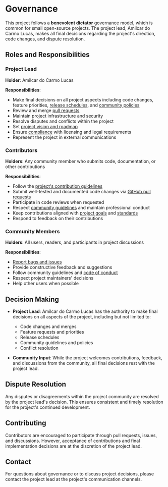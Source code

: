 # Governance

This project follows a **benevolent dictator** governance model, which is common for
small open-source projects.
The project lead, Amilcar do Carmo Lucas, makes all final decisions
regarding the project's direction, code changes, and dispute resolution.

## Roles and Responsibilities

### Project Lead

**Holder**: Amilcar do Carmo Lucas

**Responsibilities**:

- Make final decisions on all project aspects including code changes, feature priorities,
  [release schedules](https://ardupilot.github.io/MethodicConfigurator/ROADMAP), and [community policies](https://github.com/ArduPilot/MethodicConfigurator/blob/master/CODE_OF_CONDUCT.md)
- Review and merge [pull requests](https://github.com/ArduPilot/MethodicConfigurator/pulls)
- Maintain project infrastructure and security
- Resolve disputes and conflicts within the project
- Set [project vision and roadmap](https://ardupilot.github.io/MethodicConfigurator/ROADMAP)
- Ensure [compliance](https://ardupilot.github.io/MethodicConfigurator/COMPLIANCE) with licensing and legal requirements
- Represent the project in external communications

### Contributors

**Holders**: Any community member who submits code, documentation, or other contributions

**Responsibilities**:

- Follow the [project's contribution guidelines](https://github.com/ArduPilot/MethodicConfigurator/blob/master/CONTRIBUTING.md)
- Submit well-tested and documented code changes via [GitHub pull requests](https://github.com/ArduPilot/MethodicConfigurator/pulls)
- Participate in code reviews when requested
- Respect [community guidelines](https://github.com/ArduPilot/MethodicConfigurator/blob/master/CODE_OF_CONDUCT.md) and maintain professional conduct
- Keep contributions aligned with [project goals](https://ardupilot.github.io/MethodicConfigurator/ROADMAP) and [standards](https://ardupilot.github.io/MethodicConfigurator/COMPLIANCE)
- Respond to feedback on their contributions

### Community Members

**Holders**: All users, readers, and participants in project discussions

**Responsibilities**:

- [Report bugs and issues](https://github.com/ArduPilot/MethodicConfigurator/issues/new/choose)
- Provide constructive feedback and suggestions
- Follow community guidelines and [code of conduct](https://github.com/ArduPilot/MethodicConfigurator/blob/master/CODE_OF_CONDUCT.md)
- Respect project maintainers' decisions
- Help other users when possible

## Decision Making

- **Project Lead**: Amilcar do Carmo Lucas has the authority to make final decisions on all
  aspects of the project, including but not limited to:
  - Code changes and merges
  - Feature requests and priorities
  - Release schedules
  - Community guidelines and policies
  - Conflict resolution

- **Community Input**: While the project welcomes contributions, feedback, and
  discussions from the community, all final decisions rest with the project lead.

## Dispute Resolution

Any disputes or disagreements within the project community are resolved by the
project lead's decision.
This ensures consistent and timely resolution for the
project's continued development.

## Contributing

Contributors are encouraged to participate through pull requests, issues, and
discussions.
However, acceptance of contributions and final implementation
decisions are at the discretion of the project lead.

## Contact

For questions about governance or to discuss project decisions, please contact
the project lead at the project's communication channels.

<!-- Gurubase Widget -->
<script async src="https://widget.gurubase.io/widget.latest.min.js"
    data-widget-id="uE4kxEE4LY3ZSyfNsF5bU6gIOnWGTBOL_e16KwDH-0g"
    data-text="Ask AI"
    data-margins='{"bottom": "1rem", "right": "1rem"}'
    data-light-mode="true"
    id="guru-widget-id">
</script>
